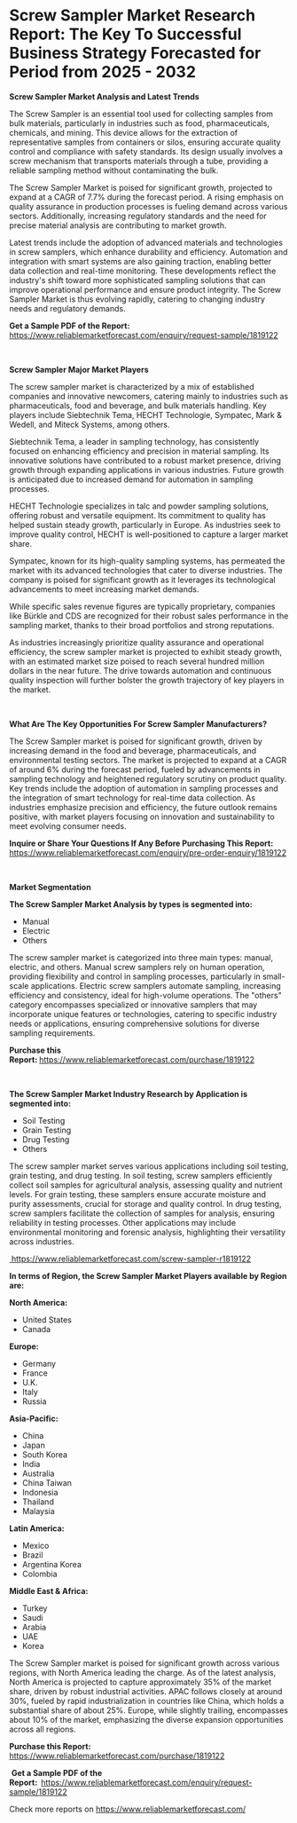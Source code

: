 <p><h1>Screw Sampler Market Research Report: The Key To Successful Business Strategy Forecasted for Period from 2025 - 2032</h1></p><p><strong>Screw Sampler Market Analysis and Latest Trends</strong></p>
<p><p>The Screw Sampler is an essential tool used for collecting samples from bulk materials, particularly in industries such as food, pharmaceuticals, chemicals, and mining. This device allows for the extraction of representative samples from containers or silos, ensuring accurate quality control and compliance with safety standards. Its design usually involves a screw mechanism that transports materials through a tube, providing a reliable sampling method without contaminating the bulk.</p><p>The Screw Sampler Market is poised for significant growth, projected to expand at a CAGR of 7.7% during the forecast period. A rising emphasis on quality assurance in production processes is fueling demand across various sectors. Additionally, increasing regulatory standards and the need for precise material analysis are contributing to market growth. </p><p>Latest trends include the adoption of advanced materials and technologies in screw samplers, which enhance durability and efficiency. Automation and integration with smart systems are also gaining traction, enabling better data collection and real-time monitoring. These developments reflect the industry's shift toward more sophisticated sampling solutions that can improve operational performance and ensure product integrity. The Screw Sampler Market is thus evolving rapidly, catering to changing industry needs and regulatory demands.</p></p>
<p><strong>Get a Sample PDF of the Report:&nbsp;</strong> <a href="https://www.reliablemarketforecast.com/enquiry/request-sample/1819122?utm_campaign=2247&utm_medium=2&utm_source=Github&utm_content=ia&utm_term=18022025&utm_id=screw-sampler">https://www.reliablemarketforecast.com/enquiry/request-sample/1819122</a></p>
<p>&nbsp;</p>
<p><strong>Screw Sampler Major Market Players</strong></p>
<p><p>The screw sampler market is characterized by a mix of established companies and innovative newcomers, catering mainly to industries such as pharmaceuticals, food and beverage, and bulk materials handling. Key players include Siebtechnik Tema, HECHT Technologie, Sympatec, Mark & Wedell, and Miteck Systems, among others.</p><p>Siebtechnik Tema, a leader in sampling technology, has consistently focused on enhancing efficiency and precision in material sampling. Its innovative solutions have contributed to a robust market presence, driving growth through expanding applications in various industries. Future growth is anticipated due to increased demand for automation in sampling processes.</p><p>HECHT Technologie specializes in talc and powder sampling solutions, offering robust and versatile equipment. Its commitment to quality has helped sustain steady growth, particularly in Europe. As industries seek to improve quality control, HECHT is well-positioned to capture a larger market share.</p><p>Sympatec, known for its high-quality sampling systems, has permeated the market with its advanced technologies that cater to diverse industries. The company is poised for significant growth as it leverages its technological advancements to meet increasing market demands.</p><p>While specific sales revenue figures are typically proprietary, companies like Bürkle and CDS are recognized for their robust sales performance in the sampling market, thanks to their broad portfolios and strong reputations.</p><p>As industries increasingly prioritize quality assurance and operational efficiency, the screw sampler market is projected to exhibit steady growth, with an estimated market size poised to reach several hundred million dollars in the near future. The drive towards automation and continuous quality inspection will further bolster the growth trajectory of key players in the market.</p></p>
<p>&nbsp;</p>
<p><strong>What Are The Key Opportunities For Screw Sampler Manufacturers?</strong></p>
<p><p>The Screw Sampler market is poised for significant growth, driven by increasing demand in the food and beverage, pharmaceuticals, and environmental testing sectors. The market is projected to expand at a CAGR of around 6% during the forecast period, fueled by advancements in sampling technology and heightened regulatory scrutiny on product quality. Key trends include the adoption of automation in sampling processes and the integration of smart technology for real-time data collection. As industries emphasize precision and efficiency, the future outlook remains positive, with market players focusing on innovation and sustainability to meet evolving consumer needs.</p></p>
<p><strong>Inquire or Share Your Questions If Any Before Purchasing This Report:</strong> <a href="https://www.reliablemarketforecast.com/enquiry/pre-order-enquiry/1819122?utm_campaign=2247&utm_medium=2&utm_source=Github&utm_content=ia&utm_term=18022025&utm_id=screw-sampler">https://www.reliablemarketforecast.com/enquiry/pre-order-enquiry/1819122</a></p>
<p>&nbsp;</p>
<p><strong>Market Segmentation</strong></p>
<p><strong>The Screw Sampler Market Analysis by types is segmented into:</strong></p>
<p><ul><li>Manual</li><li>Electric</li><li>Others</li></ul></p>
<p><p>The screw sampler market is categorized into three main types: manual, electric, and others. Manual screw samplers rely on human operation, providing flexibility and control in sampling processes, particularly in small-scale applications. Electric screw samplers automate sampling, increasing efficiency and consistency, ideal for high-volume operations. The "others" category encompasses specialized or innovative samplers that may incorporate unique features or technologies, catering to specific industry needs or applications, ensuring comprehensive solutions for diverse sampling requirements.</p></p>
<p><strong>Purchase this Report:&nbsp;</strong><a href="https://www.reliablemarketforecast.com/purchase/1819122?utm_campaign=2247&utm_medium=2&utm_source=Github&utm_content=ia&utm_term=18022025&utm_id=screw-sampler">https://www.reliablemarketforecast.com/purchase/1819122</a></p>
<p>&nbsp;</p>
<p><strong>The Screw Sampler Market Industry Research by Application is segmented into:</strong></p>
<p><ul><li>Soil Testing</li><li>Grain Testing</li><li>Drug Testing</li><li>Others</li></ul></p>
<p><p>The screw sampler market serves various applications including soil testing, grain testing, and drug testing. In soil testing, screw samplers efficiently collect soil samples for agricultural analysis, assessing quality and nutrient levels. For grain testing, these samplers ensure accurate moisture and purity assessments, crucial for storage and quality control. In drug testing, screw samplers facilitate the collection of samples for analysis, ensuring reliability in testing processes. Other applications may include environmental monitoring and forensic analysis, highlighting their versatility across industries.</p></p>
<p><a href="https://www.reliablemarketforecast.com/screw-sampler-r1819122?utm_campaign=2247&utm_medium=2&utm_source=Github&utm_content=ia&utm_term=18022025&utm_id=screw-sampler">&nbsp;https://www.reliablemarketforecast.com/screw-sampler-r1819122</a></p>
<p><strong>In terms of Region, the Screw Sampler Market Players available by Region are:</strong></p>
<p>
    <p> <strong> North America: </strong>
        <ul>
            <li>United States</li>
            <li>Canada</li>
        </ul>
        </p> 
    <p> <strong> Europe: </strong>
        <ul>
            <li>Germany</li>
            <li>France</li>
            <li>U.K.</li>
            <li>Italy</li>
            <li>Russia</li>
        </ul>
        </p> 
    <p> <strong> Asia-Pacific: </strong>
        <ul>
            <li>China</li>
            <li>Japan</li>
            <li>South Korea</li>
            <li>India</li>
            <li>Australia</li>
            <li>China Taiwan</li>
            <li>Indonesia</li>
            <li>Thailand</li>
            <li>Malaysia</li>
        </ul>
        </p> 
    <p> <strong> Latin America: </strong>
        <ul>
            <li>Mexico</li>
            <li>Brazil</li>
            <li>Argentina Korea</li>
            <li>Colombia</li>
        </ul>
        </p> 
    <p> <strong> Middle East & Africa: </strong>
        <ul>
            <li>Turkey</li>
            <li>Saudi</li>
            <li>Arabia</li>
            <li>UAE</li>
            <li>Korea</li>
        </ul>
    </p>
    </p>
<p><p>The Screw Sampler market is poised for significant growth across various regions, with North America leading the charge. As of the latest analysis, North America is projected to capture approximately 35% of the market share, driven by robust industrial activities. APAC follows closely at around 30%, fueled by rapid industrialization in countries like China, which holds a substantial share of about 25%. Europe, while slightly trailing, encompasses about 10% of the market, emphasizing the diverse expansion opportunities across all regions.</p></p>
<p><strong>Purchase this Report: </strong><a href="https://www.reliablemarketforecast.com/purchase/1819122?utm_campaign=2247&utm_medium=2&utm_source=Github&utm_content=ia&utm_term=18022025&utm_id=screw-sampler">https://www.reliablemarketforecast.com/purchase/1819122</a></p>
<p>&nbsp;<strong>Get a Sample PDF of the Report:&nbsp;&nbsp;</strong><a href="https://www.reliablemarketforecast.com/enquiry/request-sample/1819122?utm_campaign=2247&utm_medium=2&utm_source=Github&utm_content=ia&utm_term=18022025&utm_id=screw-sampler">https://www.reliablemarketforecast.com/enquiry/request-sample/1819122</a></p>
<p><strong></strong></p>
<p>Check more reports on <a href="https://www.reliablemarketforecast.com/?utm_campaign=2247&utm_medium=2&utm_source=Github&utm_content=ia&utm_term=18022025&utm_id=screw-sampler">https://www.reliablemarketforecast.com/</a></p>